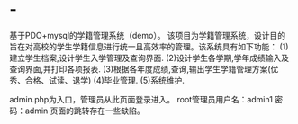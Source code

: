 # -
基于PDO+mysql的学籍管理系统（demo）。
该项目为学籍管理系统，设计目的旨在对高校的学生学籍信息进行统一且高效率的管理。该系统具有如下功能：
(1)建立学生档案,设计学生入学管理及查询界面.
(2)设计学生各学期,学年成绩输入及查询界面,并打印各项报表.
(3)根据各年度成绩,查询,输出学生学籍管理方案(优秀、合格、试读、退学)
(4)毕业管理.
(5)系统维护.

admin.php为入口，管理员从此页面登录进入。
root管理员用户名：admin1 密码：admin
页面的跳转存在一些缺陷。
